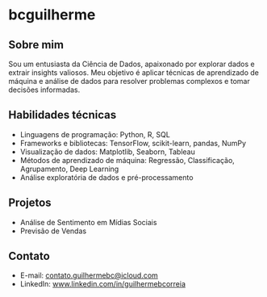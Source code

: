 # bcguilherme

## Sobre mim
Sou um entusiasta da Ciência de Dados, apaixonado por explorar dados e extrair insights valiosos. Meu objetivo é aplicar técnicas de aprendizado de máquina e análise de dados para resolver problemas complexos e tomar decisões informadas.

## Habilidades técnicas
- Linguagens de programação: Python, R, SQL
- Frameworks e bibliotecas: TensorFlow, scikit-learn, pandas, NumPy
- Visualização de dados: Matplotlib, Seaborn, Tableau
- Métodos de aprendizado de máquina: Regressão, Classificação, Agrupamento, Deep Learning
- Análise exploratória de dados e pré-processamento

## Projetos
- Análise de Sentimento em Mídias Sociais
- Previsão de Vendas

## Contato
- E-mail: contato.guilhermebc@icloud.com
- LinkedIn: www.linkedin.com/in/guilhermebcorreia


